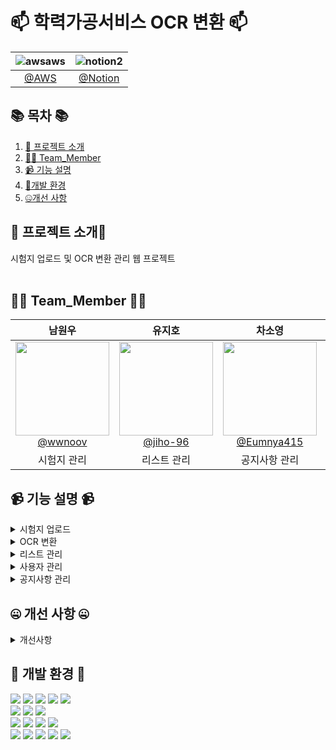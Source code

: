 
#  📫 학력가공서비스 OCR 변환 📫



<!--![256컬러](https://github.com/NovTeamProject/Team_Project/assets/145524959/3298851f-7534-4304-99b3-55106605b887)-->


<div>


| **![awsaws](https://github.com/NovTeamProject/Team_Project/assets/145963611/c33a2433-81d8-4137-88d6-c7c7c350a030)**  | **![notion2](https://github.com/NovTeamProject/Team_Project/assets/145963611/8e1e720e-e202-4ad8-9767-0befe6dcf529)** |
| :------: |  :------: |
|  [@AWS](http://13.209.215.81:8080/member/loginForm)  |   [@Notion](https://wonderful-shallot-eed.notion.site/TEAM-PROJECT-420fcc33d40f44b1bd7bcd5f0aede7c9)  |  

</div>

## 📚 목차 📚

01. [📖 프로젝트 소개](#-프로젝트-소개)
02. [🙋‍♀️ Team_Member](#%EF%B8%8F-team_member-%EF%B8%8F)
03. [📹 기능 설명](#-기능-설명-)
04. [🔨개발 환경](#-개발-환경-)
05. [🤐개선 사항](#-개선-사항-)


## 📖 프로젝트 소개📖

 시험지 업로드 및 OCR 변환 관리 웹 프로젝트 <br><br>

## 🙋‍♀️ Team_Member 🙋‍♀️

<div>

| **남원우** | **유지호** | **차소영** | **최영주** | **최지혜** | 
| :------: |  :------: | :------: | :------: | :------: | 
| [<img src="https://avatars.githubusercontent.com/u/145524959?v=4" height=150 width=150> <br/> @wwnoov](https://github.com/wwnoov) |[<img src="https://avatars.githubusercontent.com/u/145963790?v=4" height=150 width=150> <br/> @jiho-96](https://github.com/jiho-96)|[<img src="https://avatars.githubusercontent.com/u/145963611?v=4" height=150 width=150> <br/> @Eumnya415](https://github.com/Eumnya415)|[<img src="https://avatars.githubusercontent.com/u/108727190?v=4" height=150 width=150> <br/> @cyj083386](https://github.com/cyj083386)| [<img src="https://avatars.githubusercontent.com/u/145963612?v=4" height=150 width=150> <br/> @jyeeeh](https://github.com/jyeeeh) |
|시험지 관리 |리스트 관리 |공지사항 관리|OCR 기능 |사용자 관리| 

</div>



## 📹 기능 설명 📹

<details><summary>시험지 업로드</summary> 
<br/>
 
- 시험지등록


https://github.com/Bulsajo-project/OCRPlatform/assets/145524959/5893ba67-85f4-4947-913d-71e1f6f3e641


- 시험지 수정


https://github.com/Bulsajo-project/OCRPlatform/assets/145524959/9b38c373-2997-4c29-b488-94f1bcc98d11


- OCR작업중
 

https://github.com/Bulsajo-project/OCRPlatform/assets/145524959/76e2d57d-2e2d-40eb-982c-35bcf125cc4f


</details>

<details><summary>OCR 변환</summary>
<br/>
 
![image (6)](https://github.com/Bulsajo-project/OCRPlatformPublic/assets/108727190/07cf2825-8441-41ca-a751-a7923cb2139e)
 
### 1.  PDF 뷰어 기능
         1. PDF 시험지 파일 시험지 미리보기 로드
         2. 페이지 이동 가능
         3. 확대, 축소 가능

<br>
<br>
<br>

![image (5)](https://github.com/Bulsajo-project/OCRPlatformPublic/assets/108727190/01c76425-f9b2-41e6-91e7-a630ec563ab8)

### 2. 이미지 캡쳐기능
    1. 캡쳐시작시  dim 처리
    2. 마우스 UP시 우측 목록에 이미지 추가됨


<br>
<br>
<br>

![image (4)](https://github.com/Bulsajo-project/OCRPlatformPublic/assets/108727190/5e8ee7a9-d910-4658-a718-e77eed5f7add)

### 3. 수식제외 텍스트 인식
    1. 수학과목이 아닌경우, 텍스트를 인식, 결과가 병합되어 하단 출력
    2. 각 이미지별 OCR 대상 여부 지정가능
    3. 결과 편집가능

<br>
<br>
<br>

![image (3)](https://github.com/Bulsajo-project/OCRPlatformPublic/assets/108727190/9f15343a-ed4f-42f2-98c1-cccfe6f0303f)

### 4. 수식포함 텍스트 인식
    1. 수학 과목인 경우, 수식을 인식, 결과가 병합되어 하단 출력
    2. 각 이미지별 OCR 대상 여부 지정가능
    3. 결과 편집가능


<br>
<br>
<br>
</details>
 
<details><summary>리스트 관리</summary>
<br/>

1. 수능/학력평가 시험지 관리
   - 등록된 시험지의 리스트를 확인
   - 여러 조건들을 통해 원하는 리스트를 검색 및 엑셀 파일로 다운
   - 시험지 명을 클릭하면 수정 페이지로 이동
   
https://github.com/Bulsajo-project/OCRPlatformPublic/assets/145963790/52060ed4-858b-493c-9f60-49b84a1d7c16


2. OCR 변환 관리

   - OCR 작업 현황 (작업중/작업완료) 확인
   - 권한이 있을 경우 시험지 명을 클릭 시 담장자를 배정 받을 수 있음 (3:문제운영자 담당자 배정)
   - 여러 조건들을 통해 원하는 리스트를 검색 및 엑셀 파일로 다운

https://github.com/Bulsajo-project/OCRPlatformPublic/assets/145963790/9d75fee6-8bc6-4f3f-a294-f6108e28a230

3. 작업 현황 관리

   - 총괄 관리자 로그인 시 접근 가능하며, 전체 시험지의 OCR 현황을 관리할 수 있음
   - 배정된 담당자가 있을 경우 담당자를 클릭 시 취소 할 수 있음

https://github.com/Bulsajo-project/OCRPlatformPublic/assets/145963790/5a18dee1-1203-4998-9df5-daf9170667cc


 
</details>


<details><summary>사용자 관리</summary>
<br/>

1. [시스템관리 - 사용자관리] 사이트를 이용할 수 있는 계정을 관리할 수 있습니다.

 총괄관리자만 관리가능하며 [소속부서/이름/아이디/권한/사용기간/계정상태]를 확인할 수 있습니다.

![Untitled (1)](https://github.com/Bulsajo-project/OCRPlatformPublic/assets/145963612/758d2b7e-08a0-4f24-9fb5-cf1c737b5219)

1. **계정 추가**

[추가] 버튼을 클릭하면 1개의 계정을 추가할 수 있습니다.

[소속부서/이름/아이디/권한/사용기간] 은 필수로 입력해야합니다.

- 이름 : 공백/특수문자/숫자를 제외한 2~8자리
- 아이디 : 공백제외 알파벳 대소문자/숫자 3~10자리
- 사용기간 : 종료일이 시작일보다 이전일 수 없음

 사용기간은 시작일은 오늘날짜로 종료일은 오늘날짜보다 1년 뒤로 자동설정 되어있습니다.

![Untitled (2)](https://github.com/Bulsajo-project/OCRPlatformPublic/assets/145963612/f1943aa5-fc9b-4b94-919b-465e00a7aac4)

1. **비밀번호 초기화**

비밀번호 초기화 버튼 클릭 시 비밀번호 초기화 alert이 발생됩니다.

해당 계정의 비밀번호는 아이디와 동일하게 설정됩니다.

![Untitled (3)](https://github.com/Bulsajo-project/OCRPlatformPublic/assets/145963612/ca14bae0-45ca-4bce-8896-9e894c979a18)

1. **계정 삭제** 

관리-삭제 버튼 클릭 시 계정상태가 비활성화로 변경되며 해당 계정은 로그인이 불가합니다.

![Untitled (4)](https://github.com/Bulsajo-project/OCRPlatformPublic/assets/145963612/2d7c2b95-ae78-4622-8cfe-09ebc892fe2e)

1. **계정 검색**

검색조건은 [이름/아이디] 2개로 나뉘어져있으며 검색 시 해당하는 계정 리스트만 확인이 가능합니다.

![Untitled (5)](https://github.com/Bulsajo-project/OCRPlatformPublic/assets/145963612/4f88327e-27d7-4971-85cd-24ea4319af7c)


</details>


<details><summary>공지사항 관리</summary>
<br/>
 
### 1. 게시글 작성
 
![스크린샷 2024-03-23 212756](https://github.com/Bulsajo-project/OCRPlatform/assets/145963611/b9596187-405d-477d-a4ca-fcbd0c2d77da)

* 오직 '총괄 관리자' 만이 게시글 작성 권한을 가집니다.
* 제목은 50자 이내, 내용은 500자 이내로 작성이 가능합니다.

<br>
<br>
<br>

### 2. 게시글 목록 보기

![스크린샷 2024-03-24 221637](https://github.com/Bulsajo-project/OCRPlatform/assets/145963611/51db2346-f52c-417b-b818-200541fe18b3)

* 게시판 목록은 모든 권한의 사용자가 접근 가능합니다.
* '글쓰기' 기능은 '총괄 관리자'로 로그인 했을 시에만 접근 가능합니다.
* 목록은 한 페이지당 10개의 게시글을 표시하는 페이징 기능이 있습니다.
* 게시글을 클릭하면 상세보기 창으로 이동합니다.

<br>
<br>

![스크린샷 2024-03-22 211526](https://github.com/Bulsajo-project/OCRPlatform/assets/145963611/9ae1540c-f13c-410c-a8c0-d87d4c5fff7c)

* 등록된 게시물이 없으면 문구가 표시됩니다.

<br>
<br>
<br>

### 3. 게시글 상세보기 및 수정, 삭제

![스크린샷 2024-03-23 212810](https://github.com/Bulsajo-project/OCRPlatform/assets/145963611/4ae47db9-5dc7-4408-bde8-8563574b9526)

* 상세 보기 시 '수정', '삭제' 기능은 '총괄 관리자'로 로그인 했을 시에만 접근 가능합니다.
* '수정', '삭제', '목록' 버튼을 누르면 'alert' 팝업이 표시됩니다.

<br>
<br>
<br>

 
### 4. 게시글 검색 기능

![2024-03-23 21 29 21](https://github.com/Bulsajo-project/OCRPlatform/assets/145963611/4b905493-6555-4542-818b-063d37b27559)

* 사용자는 '전체', '제목', '내용'의 세 가지의 조건 중 선택하여 키워드를 입력해서 검색할 수 있습니다.

<br>
<br>

![스크린샷 2024-03-24 234532](https://github.com/Bulsajo-project/OCRPlatform/assets/145963611/bdd7d5f8-513e-458d-8667-742345a9b3f2)

* 검색 시 키워드에 맞는 게시물이 없으면 목록에 알림 문구가 표시됩니다.

<br>
<br>
<br>

</details>





## 🤐 개선 사항 🤐

<details><summary>개선사항</summary>
<br/>



</details>

## 🔨 개발 환경 🔨
<div>
<img src="https://img.shields.io/badge/JAVA-C01818?style=flat-square&logo=coffeescript&logoColor=white" />
<img src="https://img.shields.io/badge/HTML5-E34F26?style=flat-square&logo=HTML5&logoColor=fff"/>
<img src="https://img.shields.io/badge/JavaScript-F7DF1E?style=flat-square&logo=JavaScript&logoColor=000"/>
<img src="https://img.shields.io/badge/spring-6DB33F?style=flat&logo=spring&logoColor=white" />
<img src="https://img.shields.io/badge/Springboot-6DB33F?style=flat&logo=springboot&logoColor=white"/>	
<br>  
<img src="https://img.shields.io/badge/amazonaws-232F3E?style=flat-square&logo=amazonaws&logoColor=white" />
<img src="https://img.shields.io/badge/amazonrds-527FFF?style=flat-square&logo=amazonrds&logoColor=white" />
<img src="https://img.shields.io/badge/amazonec2-FF9900?style=flat-square&logo=amazonec2&logoColor=white" />

<br>
<img src="https://img.shields.io/badge/jquery-0769AD?style=flat&logo=jquery&logoColor=white"/>
<img src="https://img.shields.io/badge/CSS3-1572B6?style=flat-square&logo=CSS3&logoColor=fff"/>
<img src="https://img.shields.io/badge/MariaDB-003545?style=flat&logo=MariaDB&logoColor=white" />
<img src="https://img.shields.io/badge/Mybatis-000000?style=flat&logo=Fluentd&logoColor=white"/>
<br>

<img src="https://img.shields.io/badge/IntelliJ-000000?style=flat-square&logo=intellijidea&logoColor=white" />
<img src="https://img.shields.io/badge/Slack-4A154B?style=flat-square&logo=slack&logoColor=white" />
<img src="https://img.shields.io/badge/notion-000000?style=flat-square&logo=notion&logoColor=blue" />  
<img src="https://img.shields.io/badge/GitHub-181717?style=flat-square&logo=GitHub&logoColor=white" />
<img src="https://img.shields.io/badge/Git-F05032?style=flat-square&logo=git&logoColor=white" />

</div>




